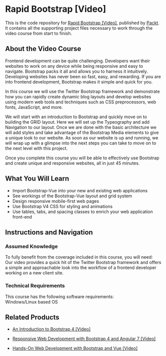 # Rapid Bootstrap [Video]
This is the code repository for [Rapid Bootstrap [Video]](https://www.packtpub.com/web-development/rapid-bootstrap-video?utm_source=github&utm_medium=repository&utm_campaign=9781783989966), published by [Packt](https://www.packtpub.com/?utm_source=github). It contains all the supporting project files necessary to work through the video course from start to finish.
## About the Video Course
Frontend development can be quite challenging. Developers want their websites to work on any device while being responsive and easy to navigate. Bootstrap packs it all and allows you to harness it intuitively. Developing websites has never been so fast, easy, and rewarding. If you are into frontend development, Bootstrap makes it simple and quick for you.

In this course we will use the Twitter Bootstrap framework and demonstrate how you can rapidly create dynamic blog layouts and develop websites using modern web tools and techniques such as CSS preprocessors, web fonts, JavaScript, and more.

We will start with an introduction to Bootstrap and quickly move on to building the GRID layout. Here we will set up the Typeography and add Navigation to our layout. Once we are done with the basic architecture we will add styles and take advantage of the Bootstrap Media elements to give a unique look to our website. As soon as our website is up and running, we will wrap up with a glimpse into the next steps you can take to move on to the next level with this project.

Once you complete this course you will be able to effectively use Bootstrap and create unique and responsive websites, all in just 45 minutes.

<H2>What You Will Learn</H2>
<DIV class=book-info-will-learn-text>
<UL>
<LI>Import Bootstrap-Vue into your new and existing web applications 
<LI>See workings of the Bootstrap-Vue layout and grid system 
<LI>Design responsive mobile-first web pages 
<LI>Use Bootstrap V4 CSS for styling and animations 
<LI>Use tables, tabs, and spacing classes to enrich your web application front-end </LI></UL></DIV>

## Instructions and Navigation
### Assumed Knowledge
To fully benefit from the coverage included in this course, you will need:<br/>
Our video provides a quick hit of the Twitter Bootstrap framework and offers a simple and approachable look into the workflow of a frontend developer working on a new client site.
### Technical Requirements
This course has the following software requirements:<br/>
Windows/Linux based OS

## Related Products
* [An Introduction to Bootstrap 4 [Video]](https://www.packtpub.com/web-development/introduction-bootstrap-4-video?utm_source=github&utm_medium=repository&utm_campaign=9781789804867)

* [Responsive Web Development with Bootstrap 4 and Angular 7 [Video]](https://www.packtpub.com/web-development/responsive-web-development-bootstrap-4-and-angular-7-video?utm_source=github&utm_medium=repository&utm_campaign=9781789615272)

* [Hands-On Web Development with Bootstrap and Vue [Video]](https://www.packtpub.com/web-development/hands-web-development-bootstrap-and-vue-video?utm_source=github&utm_medium=repository&utm_campaign=9781789950779)

